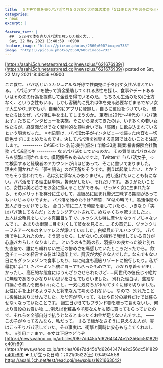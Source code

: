 ```yaml
---
title:  ５万円で体を売りパパ活で月５０万稼ぐ大卒OLの本音「女は美と若さをお金に換えられる。せっかく女に生まれたのだから贅沢したい」★４  
categories:
- news
excerpt: |
  
feature_text: |
  ##  ５万円で体を売りパパ活で月５０万稼ぐ大...
  Sat, 22 May 2021 18:48:59  +0900
feature_image: "https://picsum.photos/2560/600?image=733"
image: "https://picsum.photos/2560/600?image=733"
---
```


[https://asahi.5ch.net/test/read.cgi/newsplus/1621676939/](https://asahi.5ch.net/test/read.cgi/newsplus/1621676939/)
posted on Sat, 22 May 2021 18:48:59  +0900

<!--more-->

ここ数年、パパ活というカジュアルな呼称で性商売に手を出す女性が増えている。 パパ活アプリを使って資金援助してくれる男性を探し、食事やデートあるいはその先の行為を提供して金銭を得ているのだ。 もちろん生活のために仕方なく、という女性もいる。しかし客観的に見れば体を売る必要などまるでない女子大生やOLまでもが、自発的にアプリに登録し、自らに値段をつけていた。 彼女たちはなぜ、パパ活に手を出してしまうのか。 筆者は20代〜40代の「パパ活女子」たちにインタビューを実施。そこから見えてきたのは、いま多くの若い女性たちが、経済面だけでなく精神的な意味合いでも「貧困」に飲み込まれているという現実だった。 ※本記事は、パパ活女子がインタビューで語った内容を一切脚色せずにまとめたものです。決してパパ活を推奨する意図ではないことを注記します。 ---------- CASE＜1＞ 名前:美奈(仮名) 年齢:33歳 職業:損害保険会社勤務 パパ活歴:3年 ---------- なぜパパ活をしているのか。 その質問はパパさんからも頻繁に聞かれます。模範解答もあるんですよ。Twitterで「パパ活女子」って検索すると経験者のアカウントが山ほどあって、そこに書いてありました。 理由を聞かれたら「夢を語る」のが正解だそうです。例えば起業したい、とか？　 でもそう言われても、私は別に夢なんかありません。成し遂げたいことも特にない。パパ活をする理由は単純。贅沢がしたい、それだけです。 ありがたいことに、女性は美と若さをお金に換えることができる。 せっかく女に生まれたなら、そのメリットを存分に生かして、高級品に囲まれ贅沢三昧する期間があってもいいじゃないですか。 パパ活を始めたのは3年前、30歳の時です。婚活仲間の友人がきっかけでした。 合コン前に二人で時間を潰していたら、いきなり「実はパパ活してるんだ」とカミングアウトされて。めちゃくちゃ驚きましたよ。 友人は公務員をしている真面目な子で、ルックスも特に華やかなタイプじゃないんです。 あまりの衝撃に目を丸くして彼女を見ると……その首元に、ヴァンクリーフ＆アーペルのネックレスが輝いていました。白蝶貝のアルハンブラ。 パパ活で手に入れたのか。そう思ったら、しがないOLの給料で我慢している自分が心底バカらしくなりました。 というのも当時の私、羽振りの良かった彼と別れた直後で、誰にも頼れない生活の惨めさを痛感していたところだったから。 飲食チェーンを経営する彼は12歳年上で、贅沢が大好きな人でした。なんでもない日にもグランメゾンで食事したり、年に何度も高級リゾートに旅行したり。私が最初に手にしたバーキンも彼に買ってもらったものです。 かなり恩着せがましかったし、高圧的な態度にはうんざりさせられたけど……同世代の彼氏じゃ絶対に無理であろうかなりいい思いをさせてもらいました。 別れた理由は、些細な口論から暴力を振るわれたこと。一気に気持ちが冷めてすぐに縁を切りました。女性に手を上げるような人と将来なんて考えられないし。 なので、別れたことに後悔はありませんでした。ただ何が辛いって、もはや自分の給料だけでは暮らせなくなっていたことです。 誕生日がきてもブランド物を贈って貰えないし、何より普段のお買い物……例えば化粧品や洋服なんかも彼に買ってもらっていたので、それらを全部自分で払うとなるとまったくお金が足りないんですよ。 ——この子がやってるんなら、私だって。 まるで縁がなさそうに見える友人が、実はこっそりパパ活していた。その事実は、衝撃と同時に安心も与えてくれました。 ※引用ここまで。全文は下記でどうぞ [https://news.yahoo.co.jp/articles/08e7dd45b7d62643474e2c356dc581829c40fe89](https://news.yahoo.co.jp/articles/08e7dd45b7d62643474e2c356dc581829c40fe89) ★１が立った日時：2021/05/22(土) 09:49:45.58 https://asahi.5ch.net/test/read.cgi/newsplus/1621663042/
